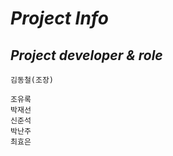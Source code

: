 *Project Info*
===================

*Project developer & role*
-------------------
<code>김동철(조장)</code><br/>

<code>조유록</code><br/>
<code>박재선</code><br/>
<code>신준석</code><br/>
<code>박난주</code><br/>
<code>최효은</code><br/>


